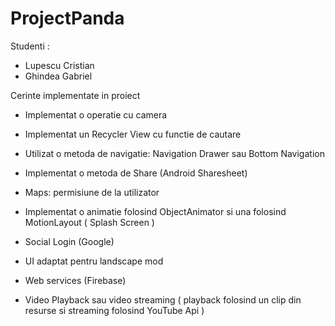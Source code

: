 # ProjectPanda

Studenti :
- Lupescu Cristian
- Ghindea Gabriel

Cerinte implementate in proiect

- Implementat o operatie cu camera
- Implementat un Recycler View cu functie de cautare
- Utilizat o metoda de navigatie: Navigation Drawer sau Bottom Navigation
- Implementat o metoda de Share (Android Sharesheet)



- Maps: permisiune de la utilizator

- Implementat o animatie folosind ObjectAnimator
                    si una folosind MotionLayout ( Splash Screen )

- Social Login (Google)

- UI adaptat pentru landscape mod

- Web services (Firebase)

- Video Playback sau video streaming
                    ( playback folosind un clip din resurse
                    si streaming folosind YouTube Api )
 
